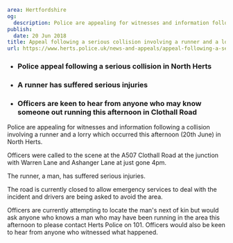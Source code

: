 ```yaml
area: Hertfordshire
og:
  description: Police are appealing for witnesses and information following a collision involving a runner and a lorry which occurred this afternoon (20th June) in North Herts.
publish:
  date: 20 Jun 2018
title: Appeal following a serious collision involving a runner and a lorry - North Herts
url: https://www.herts.police.uk/news-and-appeals/appeal-following-a-serious-collision-involving-a-runner-and-a-lorry-north-herts-0406
```

* ### Police appeal following a serious collision in North Herts

 * ### A runner has suffered serious injuries

 * ### Officers are keen to hear from anyone who may know someone out running this afternoon in Clothall Road

Police are appealing for witnesses and information following a collision involving a runner and a lorry which occurred this afternoon (20th June) in North Herts.

Officers were called to the scene at the A507 Clothall Road at the junction with Warren Lane and Ashanger Lane at just gone 4pm.

The runner, a man, has suffered serious injuries.

The road is currently closed to allow emergency services to deal with the incident and drivers are being asked to avoid the area.

Officers are currently attempting to locate the man's next of kin but would ask anyone who knows a man who may have been running in the area this afternoon to please contact Herts Police on 101. Officers would also be keen to hear from anyone who witnessed what happened.

